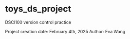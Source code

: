 # toys_ds_project
DSCI100 version control practice

Project creation date: February 4th, 2025
Author: Eva Wang
